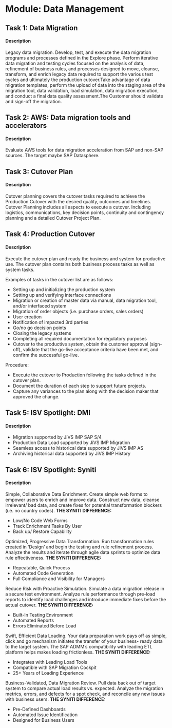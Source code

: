 
# Module: Data Management
## Task 1: Data Migration
#### Description
Legacy data migration. Develop, test, and execute the data migration programs and processes defined in the Explore phase. Perform iterative data migration and testing cycles focused on the analysis of data, refinement of business rules, and processes designed to move, cleanse, transform, and enrich legacy data required to support the various test cycles and ultimately the production cutover.Take advantage of data migration templates, perform the upload of data into the staging area of the migration tool, data validation, load simulation, data migration execution, and conduct a final data quality assessment.The Customer should validate and sign-off the migration.

## Task 2: AWS: Data migration tools and accelerators
#### Description
Evaluate AWS tools for data migration acceleration from SAP and non-SAP sources. The target maybe SAP Datasphere. 

## Task 3: Cutover Plan
#### Description
Cutover planning covers the cutover tasks required to achieve the Production Cutover with the desired quality, outcomes and timelines. Cutover Planning includes all aspects to execute a cutover. Including logistics, communications, key decision points, continuity and contingency planning and a detailed Cutover Project Plan.

## Task 4: Production Cutover
#### Description
Execute the cutover plan and ready the business and system for productive use. The cutover plan contains both business process tasks as well as system tasks.

Examples of tasks in the cutover list are as follows:
* Setting up and initializing the production system
* Setting up and verifying interface connections
* Migration or creation of master data via manual, data migration tool, and/or interfaced system
* Migration of order objects (i.e. purchase orders, sales orders)
* User creation
* Notification of impacted 3rd parties
* Go/no go decision points
* Closing the legacy systems
* Completing all required documentation for regulatory purposes
* Cutover to the productive system, obtain the customer approval (sign-off), validate that the go-live acceptance criteria have been met, and confirm the successful go-live.


Procedure:
* Execute the cutover to Production following the tasks defined in the cutover plan.
* Document the duration of each step to support future projects.
* Capture any variances to the plan along with the decision maker that approved the change.
## Task 5: ISV Spotlight: DMI
#### Description
* Migration supported by JiVS IMP SAP S/4
* Production Data Load supported by JiVS IMP Migration 
* Seamless access to historical data supported by JiVS IMP AS
* Archiving historical data supported by JiVS IMP History
## Task 6: ISV Spotlight: Syniti
#### Description
Simple, Collaborative Data Enrichment. Create simple web forms to empower users to enrich and improve data. Construct new data, cleanse irrelevant/ bad data, and create fixes for potential transformation blockers (i.e. no country codes).
**THE SYNITI DIFFERENCE:**
* Low/No Code Web Forms
* Track Enrichment Tasks By User
* Back up/ Restore Capability

Optimized, Progressive Data Transformation. Run transformation rules created in ‘Design’ and begin the testing and rule refinement process. Analyze the results and iterate through agile data sprints to optimize data rule effectiveness. 
**THE SYNITI DIFFERENCE:**
* Repeatable, Quick Process
* Automated Code Generation
* Full Compliance and Visibility for Managers

Reduce Risk with Proactive Simulation. Simulate a data migration release in a secure test environment. Analyze rule performance through pre-load reports to identify load challenges and introduce immediate fixes before the actual cutover.
**THE SYNITI DIFFERENCE:**
* Built-In Testing Environment
* Automated Reports
* Errors Eliminated Before Load

Swift, Efficient Data Loading. Your data preparation work pays off as simple, click and go mechanism initiates the transfer of your business- ready data to the target system. The SAP ADMM’s compatibility with leading ETL platform helps makes loading frictionless.
**THE SYNITI DIFFERENCE:**
* Integrates with Leading Load Tools
* Compatible with SAP Migration Cockpit
* 25+ Years of Loading Experience

Business-Validated, Data Migration Review. Pull data back out of target system to compare actual load results vs. expected. Analyze the migration metrics, errors, and defects for a spot check, and reconcile any new issues with business users.
**THE SYNITI DIFFERENCE:**
* Pre-Defined Dashboards
* Automated Issue Identification
* Designed for Business Users